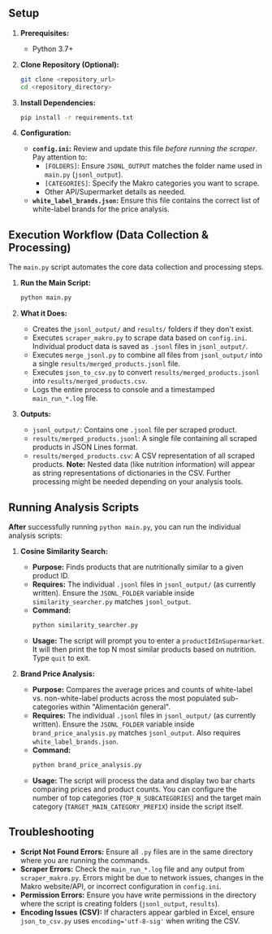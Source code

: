 
## Setup

1.  **Prerequisites:**
    *   Python 3.7+

2.  **Clone Repository (Optional):**
    ```bash
    git clone <repository_url>
    cd <repository_directory>
    ```

3.  **Install Dependencies:**
    ```bash
    pip install -r requirements.txt
    ```

4.  **Configuration:**
    *   **`config.ini`:** Review and update this file *before running the scraper*. Pay attention to:
        *   `[FOLDERS]`: Ensure `JSONL_OUTPUT` matches the folder name used in `main.py` (`jsonl_output`).
        *   `[CATEGORIES]`: Specify the Makro categories you want to scrape.
        *   Other API/Supermarket details as needed.
    *   **`white_label_brands.json`:** Ensure this file contains the correct list of white-label brands for the price analysis.

## Execution Workflow (Data Collection & Processing)

The `main.py` script automates the core data collection and processing steps.

1.  **Run the Main Script:**
    ```bash
    python main.py
    ```

2.  **What it Does:**
    *   Creates the `jsonl_output/` and `results/` folders if they don't exist.
    *   Executes `scraper_makro.py` to scrape data based on `config.ini`. Individual product data is saved as `.jsonl` files in `jsonl_output/`.
    *   Executes `merge_jsonl.py` to combine all files from `jsonl_output/` into a single `results/merged_products.jsonl` file.
    *   Executes `json_to_csv.py` to convert `results/merged_products.jsonl` into `results/merged_products.csv`.
    *   Logs the entire process to console and a timestamped `main_run_*.log` file.

3.  **Outputs:**
    *   `jsonl_output/`: Contains one `.jsonl` file per scraped product.
    *   `results/merged_products.jsonl`: A single file containing all scraped products in JSON Lines format.
    *   `results/merged_products.csv`: A CSV representation of all scraped products. **Note:** Nested data (like nutrition information) will appear as string representations of dictionaries in the CSV. Further processing might be needed depending on your analysis tools.

## Running Analysis Scripts

**After** successfully running `python main.py`, you can run the individual analysis scripts:

1.  **Cosine Similarity Search:**
    *   **Purpose:** Finds products that are nutritionally similar to a given product ID.
    *   **Requires:** The individual `.jsonl` files in `jsonl_output/` (as currently written). Ensure the `JSONL_FOLDER` variable inside `similarity_searcher.py` matches `jsonl_output`.
    *   **Command:**
        ```bash
        python similarity_searcher.py
        ```
    *   **Usage:** The script will prompt you to enter a `productIdInSupermarket`. It will then print the top N most similar products based on nutrition. Type `quit` to exit.

2.  **Brand Price Analysis:**
    *   **Purpose:** Compares the average prices and counts of white-label vs. non-white-label products across the most populated sub-categories within "Alimentación general".
    *   **Requires:** The individual `.jsonl` files in `jsonl_output/` (as currently written). Ensure the `JSONL_FOLDER` variable inside `brand_price_analysis.py` matches `jsonl_output`. Also requires `white_label_brands.json`.
    *   **Command:**
        ```bash
        python brand_price_analysis.py
        ```
    *   **Usage:** The script will process the data and display two bar charts comparing prices and product counts. You can configure the number of top categories (`TOP_N_SUBCATEGORIES`) and the target main category (`TARGET_MAIN_CATEGORY_PREFIX`) inside the script itself.

## Troubleshooting

*   **Script Not Found Errors:** Ensure all `.py` files are in the same directory where you are running the commands.
*   **Scraper Errors:** Check the `main_run_*.log` file and any output from `scraper_makro.py`. Errors might be due to network issues, changes in the Makro website/API, or incorrect configuration in `config.ini`.
*   **Permission Errors:** Ensure you have write permissions in the directory where the script is creating folders (`jsonl_output`, `results`).
*   **Encoding Issues (CSV):** If characters appear garbled in Excel, ensure `json_to_csv.py` uses `encoding='utf-8-sig'` when writing the CSV.